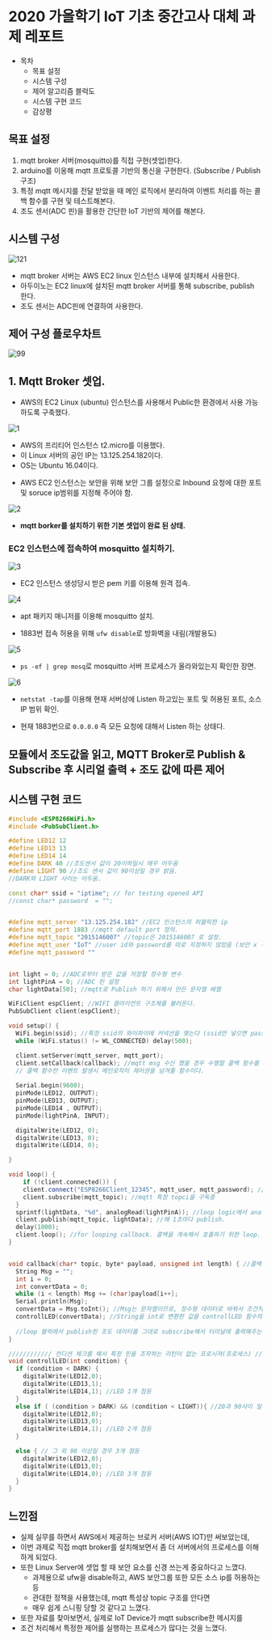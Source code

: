 # 2020 가을학기 IoT 기초 중간고사 대체 과제 레포트


- 목차
    - 목표 설정
    - 시스템 구성
    - 제어 알고리즘 블럭도
    - 시스템 구현 코드
    - 감상평

## 목표 설정

1. mqtt broker 서버(mosquitto)를 직접 구현(셋업)한다.
2. arduino를 이옹해 mqtt 프로토콜 기반의 통신을 구현한다. (Subscribe / Publish 구조)
3. 특정 mqtt 메시지를 전달 받았을 때 메인 로직에서 분리하여 이벤트 처리를 하는 콜백 함수를 구현 및 테스트해본다.
4. 조도 센서(ADC 핀)을 활용한 간단한 IoT 기반의 제어를 해본다.


## 시스템 구성

![121](images/10.png)

- mqtt broker 서버는 AWS EC2 linux 인스턴스 내부에 설치해서 사용한다.
- 아두이노는 EC2 linux에 설치된 mqtt broker 서버를 통해 subscribe, publish 한다.
- 조도 센서는 ADC핀에 연결하여 사용한다.


## 제어 구성 플로우차트

![99](images/flow.png)

## 1. Mqtt Broker 셋업.

- AWS의 EC2 Linux (ubuntu) 인스턴스를 사용해서 Public한 환경에서 사용 가능하도록 구축했다.

![1](images/1.png)

- AWS의 프리티어 인스턴스 t2.micro를 이용했다.
- 이 Linux 서버의 공인 IP는 13.125.254.182이다.
- OS는 Ubuntu 16.04이다.

* AWS EC2 인스턴스는 보안을 위해 보안 그룹 설정으로 Inbound 요청에 대한 포트 및 soruce ip범위를 지정해 주어야 함.

![2](images/2.png)

- <strong>mqtt borker를 설치하기 위한 기본 셋업이 완료 된 상태.</strong>

### EC2 인스턴스에 접속하여 mosquitto 설치하기.

![3](images/3.png)

- EC2 인스턴스 생성당시 받은 pem 키를 이용해 원격 접속.

![4](images/4.png)

- apt 패키지 매니저를 이용해 mosquitto 설치.

- 1883번 접속 허용을 위해 `ufw disable`로 방화벽을 내림(개발용도)

![5](images/5.png)

- `ps -ef | grep mosq`로 mosquitto 서버 프로세스가 올라와있는지 확인한 장면.

![6](images/6.png)

- `netstat -tap`를 이용해 현재 서버상에 Listen 하고있는 포트 및 허용된 포트, 소스 IP 범위 확인.

- 현재 1883번으로 `0.0.0.0` 즉 모든 요청에 대해서 Listen 하는 상태다.

## 모듈에서 조도값을 읽고, MQTT Broker로 Publish & Subscribe 후 시리얼 출력  + 조도 값에 따른 제어
## 시스템 구현 코드

```cpp
#include <ESP8266WiFi.h>
#include <PubSubClient.h>

#define LED12 12
#define LED13 13
#define LED14 14
#define DARK 40 //조도센서 값이 20이하일시 매우 어두움
#define LIGHT 90 //조도 센서 값이 90이상일 경우 밝음.
//DARK와 LIGHT 사이는 어두움.

const char* ssid = "iptime"; // for testing opened API
//const char* password  = "";


#define mqtt_server "13.125.254.182" //EC2 인스턴스의 퍼블릭한 ip
#define mqtt_port 1883 //mqtt default port 정의.
#define mqtt_topic "2015146007" //topic은 2015146007 로 설정.
#define mqtt_user "IoT" //user id와 password를 따로 지정하지 않았음 (보안 x -> 개발용)
#define mqtt_password ""


int light = 0; //ADC로부터 받은 값을 저장할 정수형 변수
int lightPinA = 0; //ADC 핀 설정 
char lightData[50]; //mqtt로 Publish 하기 위해서 만든 문자열 배열  

WiFiClient espClient; //WIFI 클라이언트 구조체를 불러온다.
PubSubClient client(espClient);

void setup() {
  WiFi.begin(ssid); //특정 ssid의 와이파이에 커넥션을 맺는다 (ssid만 넣으면 password가 필요 없는 공개 AP에 접속.)
  while (WiFi.status() != WL_CONNECTED) delay(500);

  client.setServer(mqtt_server, mqtt_port);
  client.setCallback(callback); //mqtt msg 수신 했을 경우 수행할 콜백 함수를 정의한다.
  // 콜백 함수란 이벤트 발생시 메인로직이 제어권을 넘겨줄 함수이다.
  
  Serial.begin(9600);
  pinMode(LED12, OUTPUT);
  pinMode(LED13, OUTPUT);
  pinMode(LED14 , OUTPUT);
  pinMode(lightPinA, INPUT);

  digitalWrite(LED12, 0);
  digitalWrite(LED13, 0);
  digitalWrite(LED14, 0);

}

void loop() {
    if (!client.connected()) {
    client.connect("ESP8266Client_12345", mqtt_user, mqtt_password); //clinet id는 다른 유저와 겹치지만 않으면 되기 떄문에 임의로 정의했다.
    client.subscribe(mqtt_topic); //mqtt 특정 topci을 구독중
  }
  sprintf(lightData, "%d", analogRead(lightPinA)); //loop logic에서 analog read한 정수 값 을 lightdata라는 문자열에 저장  
  client.publish(mqtt_topic, lightData); //매 1초마다 publish.
  delay(1000);
  client.loop(); //for looping callback. 콜백을 계속해서 호출하기 위한 loop. -> 한번만 loop 호출되면 될 것 같은데.. 
}


void callback(char* topic, byte* payload, unsigned int length) { //콜백 함수. 이벤트가 발생했을 때 처리하는 부분 
  String Msg = "";
  int i = 0;
  int convertData = 0;
  while (i < length) Msg += (char)payload[i++];
  Serial.println(Msg);
  convertData = Msg.toInt(); //Msg는 문자열이므로, 정수형 데이터로 바꿔서 조건처리 하기 위한 용도. 
  controllLED(convertData); //String을 int로 변환한 값을 controllLED 함수의 인자로 전
  
  //loop 블럭에서 publish한 조도 데이터를 그대로 subscribe해서 터미널에 출력해주는 콜백 함
}

//////////// 컨디션 체크를 해서 특정 핀을 조작하는 리턴이 없는 프로시져(프로세스) //////////////////
void controllLED(int condition) {
  if (condition < DARK) {
    digitalWrite(LED12,0);
    digitalWrite(LED13,1);
    digitalWrite(LED14,1); //LED 1개 점등
  }
  else if ( (condition > DARK) && (condition < LIGHT)){ //20과 90사이 일 경우 2개 점등   
    digitalWrite(LED12,0);
    digitalWrite(LED13,0);
    digitalWrite(LED14,1); //LED 2개 점등
  }

  else { // 그 외 90 이상일 경우 3개 점등 
    digitalWrite(LED12,0);
    digitalWrite(LED13,0);
    digitalWrite(LED14,0); //LED 3개 점등
  }
}
```

## 느낀점

- 실제 실무를 하면서 AWS에서 제공하는 브로커 서버(AWS IOT)만 써보았는데,
- 이번 과제로 직접 mqtt broker를 설치해보면서 좀 더 서버에서의 프로세스를 이해하게 되었다.
- 또한 Linux Server에 셋업 할 때 보안 요소를 신경 쓰는게 중요하다고 느꼈다.
    - 과제용으로 ufw을 disable하고, AWS 보안그룹 또한 모든 소스 ip를 허용하는 등
    - 관대한 정책을 사용했는데, mqtt 특성상 topic 구조를 안다면
    - 매우 쉽게 스니핑 당할 것 같다고 느꼈다.
- 또한 자료를 찾아보면서, 실제로 IoT Device가 mqtt subscribe한 메시지를
- 조건 처리해서 특정한 제어를 실행하는 프로세스가 많다는 것을 느꼈다.

